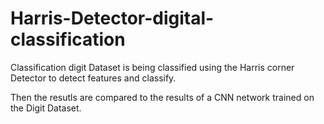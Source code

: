 # Harris-Detector-digital-classification
Classification digit Dataset is being classified using the Harris corner Detector to detect features and classify.

Then the resutls are compared to the results of a CNN network trained on the Digit Dataset.
